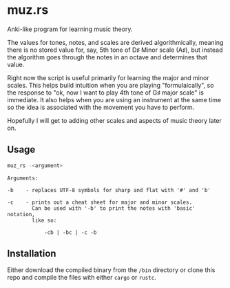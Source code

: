 # muz.rs

Anki-like program for learning music theory.

The values for tones, notes, and scales are derived algorithmically, meaning there is no stored value for, say, 5th tone of D♯ Minor scale (A♯), but instead the algorithm goes through the notes in an octave and determines that value.

Right now the script is useful primarily for learning the major and minor scales. This helps build intuition when you are playing "formulaically", so the response to "ok, now I want to play 4th tone of G♯ major scale" is immediate. It also helps when you are using an instrument at the same time so the idea is associated with the movement you have to perform.

Hopefully I will get to adding other scales and aspects of music theory later on.

## Usage

```bash
muz_rs -<argument>
```

```text
Arguments:

-b    - replaces UTF-8 symbols for sharp and flat with '#' and 'b'

-c    - prints out a cheat sheet for major and minor scales.
        Can be used with '-b' to print the notes with 'basic' notation,
        like so:

            -cb | -bc | -c -b
```

## Installation

Either download the compiled binary from the `/bin` directory or clone this repo and compile the files with either `cargo` or `rustc`.
